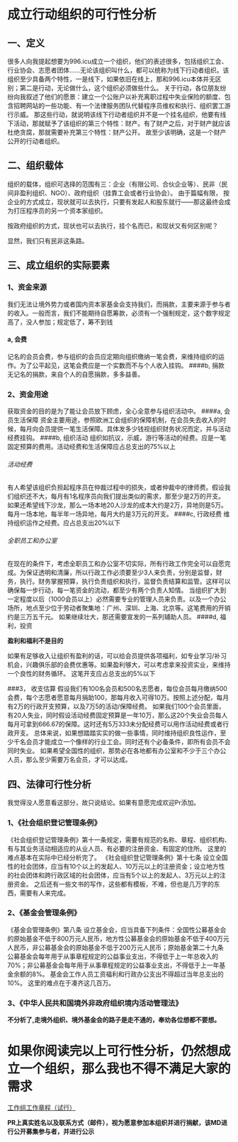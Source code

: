 # 成立行动组织的可行性分析
## 一、定义
很多人向我提起想要为996.icu成立一个组织，他们的表述很多，包括组织工会、行业协会、志愿者团体……无论该组织叫什么，都可以统称为线下行动者组织。该组织至少具备两个特性，一是线下，如果依旧在线上，那和996.icu本体并无区别；第二是行动，无论做什么，这个组织必须做些什么。
关于行动，各位朋友纷纷向我叙述了他们的愿景：建立一个公账户以补充离职过程中失业保险的额度、包含招聘网站的一些功能、有一个法律服务团队代替程序员维权和执行、组织罢工游行示威。
那这些行动，就说明该线下行动者组织并不是一个挂名组织，他要有线下活动，那就赋予了该组织的第三个特性：财产。有了财产之后，对于财产就应该杜绝贪腐，那就需要补充第三个特性：财产公开。
故至少该明确，这是一个财产公开的行动者组织。
## 二、组织载体
组织的载体，组织可选择的范围有三：企业（有限公司、合伙企业等）、民非（民间非盈利组织、NGO）、政府组织（挂靠工会或者行业协会）。
由于篇幅有限，
按企业的方式成立，现状就可以去执行，只要有发起人和股东就行——那这最终会成为打压程序员的另一个资本家组织。

按政府组织的方式，现状也可以去执行，挂个名而已，和现状又有何区别呢？

显然，我们只有民非这条路。
## 三、成立组织的实际要素

### 1、资金来源
我们无法让境外势力或者国内资本家基金会支持我们，而捐款，主要来源于参与者的收入。一般而言，我们不能期待自愿筹款，必须有一个强制规定，这个数字规定高了，没人参加；规定低了，筹不到钱
#### a, 会费
记名的会员会费，参与组织的会员应定期向组织缴纳一笔会费，来维持组织的运作。为了公平起见，这笔会费应是一个实数而不与个人收入挂钩。
####b,  捐款
无记名的捐款，来自个人的自愿捐款，多多益善。

### 2、资金用途
获取资金的目的是为了能让会员放下顾虑，全心全意参与组织活动中。
####a, 会员生活保障
资金主要用途，参照欧洲工会组织的保障机制，在会员失去收入的时候，每月向会员提供一笔生活保障。具体发多少钱视组织财务状况而定，并与活动经费挂钩。
####b, 组织活动
组织如抗议，示威，游行等活动的经费。应是一笔固定预算的费用。活动经费和生活保障应占总支出的75%以上
###### 活动经费
有人希望该组织负担起程序员在仲裁过程中的损失，或者仲裁中的律师费。假设我们组织还不大，每月有1名程序员向我们提出类似的需求，那至少是2万的开支。
如果还希望线下沙龙，那么一场本地20人沙龙的成本大约是2万，异地则是5万。每月一场本地，每半年一场异地，每月大约是3万元的开支。
####c, 行政经费
维持组织运作之经费。应占总支出20%以下
###### 全职员工和办公室
在现在的条件下，考虑全职员工和办公室不切实际，所有行政工作完全可以自愿完成。为保证透明和清廉，所以行政工作必须要至少3人来负责，分别是监督，财务，执行。财务掌握预算，执行负责组织和执行，监督负责结算和监管。这样可以确保每一步行动，每一笔资金的流动，都至少有两个负责人知情。
当组织扩大到一定程度以后（1000会员以上）必然需要专业的管理人员来负责。以及一个办公场所，地点至少位于劳动者聚集地：广州、深圳、上海、北京等。这笔费用的开销约是三万五千元。
如果继续壮大，那还需要宣发的一系列辅助人员。
####d, 福利，投资

__盈利和福利不是目的__

如果有足够收入让组织有盈利的话，可以给会员提供各项福利，如专业学习/补习机会，兴趣俱乐部的会费优惠等。如果盈利够大，可以考虑拿来投资实业，来维持一个良性的财务循环。
这笔开支应占总支出的5%以下

###3， 收支估算
假设我们有100名会员和500名志愿者，每位会员每月缴纳500会费，每个志愿者愿意每月捐助100，那每月收入可得10万。按照上述分配，每月有2万的行政开支预算，以及7万5的活动/保障经费。
如果我们100个会员里面，有20人失业，同时假设活动经费固定预算是一年10万，那么这20个失业会员每人每月可拿到666.67的保障。这时还有5万333未分配经费可以用作活动经费或者行政开支。
总体来说，如果想踏踏实实的做一些事情，同时维持组织良性运作，至少千名会员才能成立一个像样的行业工会。同时还有个必备条件，即所有会员不会同时失业。
如果希望全国性的组织，那势必在各地都有办公室和不少于三个办公人员，那么至少需要万名会员，才可以达成。

## 四、法律可行性分析
我觉得没人愿意看这部分，故只说结论。如果有意愿完成欢迎Pr添加。
### 1、《社会组织登记管理条例》
《社会组织登记管理条例》第十一条规定，需要有规范的名称、章程、组织机构、有与其业务活动相适应的从业人员、有必要的注册资金、有固定的住所。
这里的难点基本在实际中已经分析完了。
《社会组织登记管理条例》第十七条 设立全国性的社会团体，应当有10个以上的发起人、10万元以上的注册资金；设立地方性的社会团体和跨行政区域的社会团体，应当有5个以上的发起人、3万元以上的注册资金。
之后还有一些文书的写作，这些都有模板，不难，但也是几万字的东西，需要有人来完成。
### 2、《基金会管理条例》
《基金会管理条例》第八条 设立基金会，应当具备下列条件：全国性公募基金会的原始基金不低于800万元人民币，地方性公募基金会的原始基金不低于400万元人民币，非公募基金会的原始基金不低于200万元人民币；原始基金第二十九条 公募基金会每年用于从事章程规定的公益事业支出，不得低于上一年总收入的70%；非公募基金会每年用于从事章程规定的公益事业支出，不得低于上一年基金余额的8%。
基金会工作人员工资福利和行政办公支出不得超过当年总支出的10%。
这里的难点在于凑齐这几百万。
### 3、《中华人民共和国境外非政府组织境内活动管理法》
**不分析了,走境外组织、境外基金会的路子是走不通的，奉劝各位想都不要想。**

# 如果你阅读完以上可行性分析，仍然想成立一个组织，那么我也不得不满足大家的需求
[工作组工作章程（试行）](Organization-charter.md)

**PR上真实姓名以及联系方式（邮件），视为愿意参加本组织并进行捐献，该MD进行公开募集参与者，并进行公示**
